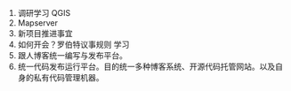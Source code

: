 1. 调研学习 QGIS
2. Mapserver
3. 新项目推进事宜
4. 如何开会？罗伯特议事规则 学习
5. 跟人博客统一编写与发布平台。 
6. 统一代码发布运行平台。目的统一多种博客系统、开源代码托管网站。以及自身的私有代码管理机器。
